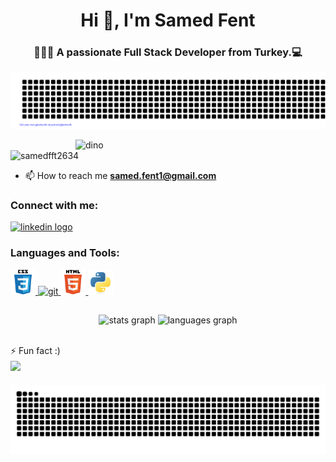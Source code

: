 <h1 align="center">Hi 👋, I'm Samed Fent</h1>
<h3 align="center">👨🏽‍💻 A passionate Full Stack Developer from Turkey.&zwj;💻 </h3>


![gitartwork](gitartwork.svg)

<img align="right" alt="dino" width="400px" src="https://user-images.githubusercontent.com/100915606/272476423-89cb4268-c162-4969-9b8e-72fe584f6506.gif">

<p align="left"> <img src="https://komarev.com/ghpvc/?username=samedfft2634&label=Profile%20views&color=0e75b6&style=flat" alt="samedfft2634" /> </p>

- 📫 How to reach me **samed.fent1@gmail.com**

<h3 align="left">Connect with me:</h3> 


<div align="left">
   <a href="https://linkedin.com/in/samedfentt" target="blank"> <img src="https://img.shields.io/static/v1?message=LinkedIn&logo=linkedin&label=&color=0077B5&logoColor=white&labelColor=&style=for-the-badge" height="35" alt="linkedin logo"  /></a>
</div>

<h3 align="left">Languages and Tools:</h3>
<p align="left"> <a href="https://www.w3schools.com/css/" target="_blank" rel="noreferrer"> <img src="https://raw.githubusercontent.com/devicons/devicon/master/icons/css3/css3-original-wordmark.svg" alt="css3" width="40" height="40"/> </a> <a href="https://git-scm.com/" target="_blank" rel="noreferrer"> <img src="https://www.vectorlogo.zone/logos/git-scm/git-scm-icon.svg" alt="git" width="40" height="40"/> </a> <a href="https://www.w3.org/html/" target="_blank" rel="noreferrer"> <img src="https://raw.githubusercontent.com/devicons/devicon/master/icons/html5/html5-original-wordmark.svg" alt="html5" width="40" height="40"/> </a> <a href="https://www.python.org" target="_blank" rel="noreferrer"> <img src="https://raw.githubusercontent.com/devicons/devicon/master/icons/python/python-original.svg" alt="python" width="40" height="40"/> </a> </p>


##

<div align="center">

  <img  width="49%" src="https://github-readme-stats.vercel.app/api?username=samedfft2634&hide_title=false&hide_rank=false&show_icons=true&include_all_commits=true&count_private=true&disable_animations=false&theme=dracula&locale=en&hide_border=false"  alt="stats graph"  />
  <img  width="48%" src="https://github-readme-stats.vercel.app/api/top-langs?username=samedfft2634&locale=en&hide_title=false&layout=compact&card_width=320&langs_count=5&theme=dracula&hide_border=false"  alt="languages graph"  />

</div>

<br clear="both">




⚡ Fun fact :) <br>
<img align="center" width="30%" src="https://media.tenor.com/QWdPngpHxZ8AAAAd/family-guy-css.gif">

###

![snake gif](https://github.com/samedfft2634/samedfft2634/blob/output/github-contribution-grid-snake.svg)


